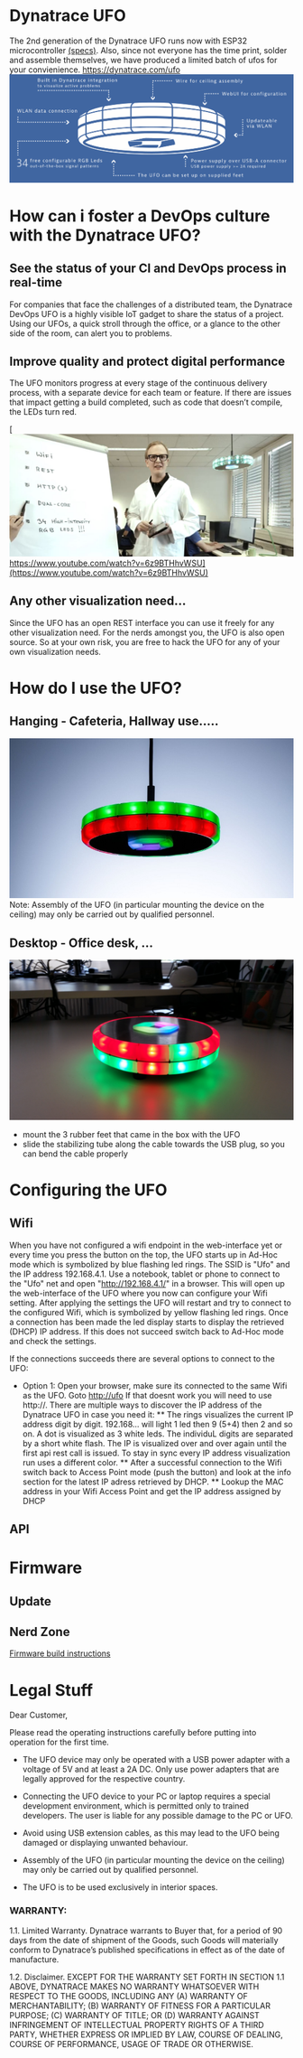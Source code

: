 # Dynatrace UFO
The 2nd generation of the Dynatrace UFO runs now with ESP32 microcontroller [(specs)](doc/SPECS.md). Also, since not everyone has the time print, solder and assemble themselves, we have produced a limited batch of ufos for your convienience. [https://dynatrace.com/ufo
![](ufofeatures.png)](https://dynatrace.com/ufo)

# How can i foster a DevOps culture with the Dynatrace UFO?
## See the status of your CI and DevOps process in real-time
For companies that face the challenges of a distributed team, the Dynatrace DevOps UFO is a highly visible IoT gadget to share the status of a project. Using our UFOs, a quick stroll through the office, or a glance to the other side of the room, can alert you to problems.
## Improve quality and protect digital performance
The UFO monitors progress at every stage of the continuous delivery process, with a separate device for each team or feature. If there are issues that impact getting a build completed, such as code that doesn’t compile, the LEDs turn red.


[![ufo builds devops culture](ufobuildsdevopsculture.jpg) https://www.youtube.com/watch?v=6z9BTHhvWSU](https://www.youtube.com/watch?v=6z9BTHhvWSU)

## Any other visualization need...
Since the UFO has an open REST interface you can use it freely for any other visualization need. For the nerds amongst you, the UFO is also open source. So at your own risk, you are free to hack the UFO for any of your own visualization needs. 

# How do I use the UFO?
## Hanging - Cafeteria, Hallway use.....
![ufo hanging](ufohanging.jpg)
Note: Assembly of the UFO (in particular mounting the device on the ceiling) may only be carried out by qualified personnel. 

## Desktop - Office desk, ...
![ufo on desktop](ufodesktop.jpg)
* mount the 3 rubber feet that came in the box with the UFO
* slide the stabilizing tube along the cable towards the USB plug, so you can bend the cable properly

# Configuring the UFO

## Wifi
When you have not configured a wifi endpoint in the web-interface yet or every time you press the button on the top, the UFO starts up in Ad-Hoc mode which is symbolized by blue flashing led rings. The SSID is "Ufo" and the IP address 192.168.4.1. Use a notebook, tablet or phone to connect to the "Ufo" net and open "http://192.168.4.1/" in a browser. This will open up the web-interface of the UFO where you now can configure your Wifi setting. After applying the settings the UFO will restart and try to connect to the configured Wifi, which is symbolized by yellow flashing led rings. Once a connection has been made the led display starts to display the retrieved (DHCP) IP address. If this does not succeed switch back to Ad-Hoc mode and check the settings.

If the connections succeeds there are several options to connect to the UFO:
* Option 1: Open your browser, make sure its connected to the same Wifi as the UFO. Goto <a href="http://ufo">http://ufo</a>
If that doesnt work you will need to use http://<ipaddress>.
There are multiple ways to discover the IP address of the Dynatrace UFO in case you need it:
** The rings visualizes the current IP address digit by digit. 192.168... will light 1 led then 9 (5+4)	then 2 and so on. A dot is visualized as 3 white leds. The individuL digits are separated by a short white flash. The IP is visualized over and over again until the first api rest call is issued. To stay in sync every IP address visualization run uses a different color.
** After a successful connection to the Wifi switch back to Access Point mode (push the button) and look at the info section for the latest IP adress retrieved by DHCP.
** Lookup the MAC address in your Wifi Access Point and get the IP address assigned by DHCP

## API

# Firmware

## Update

## Nerd Zone
[Firmware build instructions](doc/BUILD.md)


# Legal Stuff

Dear Customer,


Please read the operating instructions carefully before putting into operation for the first time.

* The UFO device may only be operated with a USB power adapter with a voltage of 5V and at least a 2A DC. Only use power adapters that are legally approved for the respective country.

* Connecting the UFO device to your PC or laptop requires a special development environment, which is permitted only to trained developers. The user is liable for any possible damage to the PC or UFO.

* Avoid using USB extension cables, as this may lead to the UFO being damaged or displaying unwanted behaviour.

* Assembly of the UFO (in particular mounting the device on the ceiling) may only be carried out by qualified personnel.

* The UFO is to be used exclusively in interior spaces.

### WARRANTY:

1.1. Limited Warranty. Dynatrace warrants to Buyer that, for a period of 90 days from the date of shipment of the Goods, such Goods will materially conform to Dynatrace’s published specifications in effect as of the date of manufacture.

1.2. Disclaimer. EXCEPT FOR THE WARRANTY SET FORTH IN SECTION 1.1 ABOVE, DYNATRACE MAKES NO WARRANTY WHATSOEVER WITH RESPECT TO THE GOODS, INCLUDING ANY (A) WARRANTY OF MERCHANTABILITY; (B) WARRANTY OF FITNESS FOR A PARTICULAR PURPOSE; (C) WARRANTY OF TITLE; OR (D) WARRANTY AGAINST INFRINGEMENT OF INTELLECTUAL PROPERTY RIGHTS OF A THIRD PARTY, WHETHER EXPRESS OR IMPLIED BY LAW, COURSE OF DEALING, COURSE OF PERFORMANCE, USAGE OF TRADE OR OTHERWISE.




